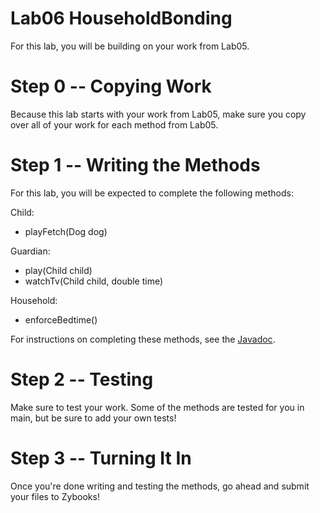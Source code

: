 # Lab06 HouseholdBonding
For this lab, you will be building on your work from Lab05. 
# Step 0 -- Copying Work
  Because this lab starts with your work from Lab05, make sure you copy over all of your work for each method from Lab05.
# Step 1 -- Writing the Methods
For this lab, you will be expected to complete the following methods:

Child:
  - playFetch(Dog dog)
    
Guardian:
  - play(Child child)
  - watchTv(Child child, double time)
    
Household:
  - enforceBedtime()

For instructions on completing these methods, see the [Javadoc](https://csu-compsci-cs163-4.github.io/Lab06HouseholdBonding/).

# Step 2 -- Testing
Make sure to test your work. Some of the methods are tested for you in main, but be sure to add your own tests!

# Step 3 -- Turning It In
Once you're done writing and testing the methods, go ahead and submit your files to Zybooks!
